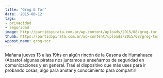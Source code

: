 ```yaml
---
title: "Grog & Tor"
date: '2015-08-12'
tags:
- privacidad
- seguridad
image: http://partidopirata.com.ar/wp-content/uploads/2015/08/grog-tor.png
thumb: https://partidopirata.com.ar/wp-content/uploads/2015/08/grog-tor-150x150.png
wppost_name: grog-tor
---
```


Mañana jueves 13 a las 19hs en algún rincón de la Casona de Humahuaca (Abasto) algunas piratas nos juntamos a enseñarnos de seguridad en comunicaciones y en general. Traé el dispositivo que más uses para ir probando cosas, algo para anotar y conocimiento para compartir!


